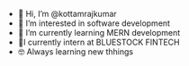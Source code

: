 - 👋 Hi, I’m @kottamrajkumar
- 👀 I’m interested in software development
- 🌱 I’m currently learning MERN development
- 🏣I currently intern at BLUESTOCK FINTECH
- 🤓 Always learning new thhings


  

<!---
kottamrajkumar/kottamrajkumar is a ✨ special ✨ repository because its `README.md` (this file) appears on your GitHub profile.
You can click the Preview link to take a look at your changes.
--->
